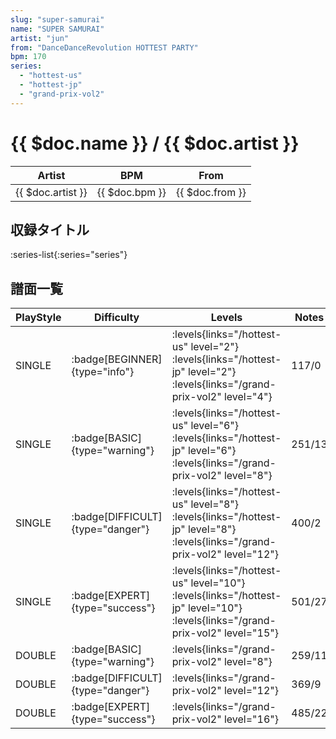```yaml
---
slug: "super-samurai"
name: "SUPER SAMURAI"
artist: "jun"
from: "DanceDanceRevolution HOTTEST PARTY"
bpm: 170
series:
  - "hottest-us"
  - "hottest-jp"
  - "grand-prix-vol2"
---
```


# {{ $doc.name }} / {{ $doc.artist }}

|Artist|BPM|From|
|------|---|----|
|{{ $doc.artist }}|{{ $doc.bpm }}|{{ $doc.from }}|

## 収録タイトル

:series-list{:series="series"}

## 譜面一覧

|PlayStyle|Difficulty|Levels|Notes|Movie|
|---------|----------|------|-----|-----|
|SINGLE| :badge[BEGINNER]{type="info"}| :levels{links="/hottest-us" level="2"} :levels{links="/hottest-jp" level="2"} :levels{links="/grand-prix-vol2" level="4"}|117/0||
|SINGLE| :badge[BASIC]{type="warning"}| :levels{links="/hottest-us" level="6"} :levels{links="/hottest-jp" level="6"} :levels{links="/grand-prix-vol2" level="8"}|251/13||
|SINGLE| :badge[DIFFICULT]{type="danger"}| :levels{links="/hottest-us" level="8"} :levels{links="/hottest-jp" level="8"} :levels{links="/grand-prix-vol2" level="12"}|400/2||
|SINGLE| :badge[EXPERT]{type="success"}| :levels{links="/hottest-us" level="10"} :levels{links="/hottest-jp" level="10"} :levels{links="/grand-prix-vol2" level="15"}|501/27||
|DOUBLE| :badge[BASIC]{type="warning"}| :levels{links="/grand-prix-vol2" level="8"}|259/11||
|DOUBLE| :badge[DIFFICULT]{type="danger"}| :levels{links="/grand-prix-vol2" level="12"}|369/9||
|DOUBLE| :badge[EXPERT]{type="success"}| :levels{links="/grand-prix-vol2" level="16"}|485/22||
